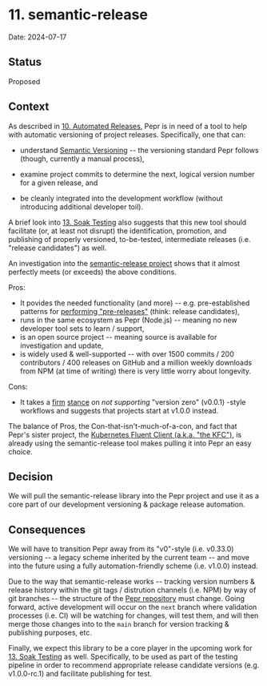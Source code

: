 # 11. semantic-release

Date: 2024-07-17

## Status

Proposed

## Context

As described in [10. Automated Releases](./0010-automated-releases.md), Pepr is in need of a tool to help with automatic versioning of project releases. Specifically, one that can:

- understand [Semantic Versioning](https://semver.org/) -- the versioning standard Pepr follows (though, currently a manual process),

- examine project commits to determine the next, logical version number for a given release, and

- be cleanly integrated into the development workflow (without introducing additional developer toil).

A brief look into [13. Soak Testing](./0013-soak-testing.md) also suggests that this new tool should facilitate (or, at least not disrupt) the identification, promotion, and publishing of properly versioned, to-be-tested, intermediate releases (i.e. "release candidates") as well.

An investigation into the [semantic-release project](https://github.com/semantic-release/semantic-release) shows that it almost perfectly meets (or exceeds) the above conditions.

Pros:
- It povides the needed functionality (and more) -- e.g. pre-established patterns for [performing "pre-releases"](https://semantic-release.gitbook.io/semantic-release/recipes/release-workflow/pre-releases)  (think: release candidates),
- runs in the same ecosystem as Pepr (Node.js) -- meaning no new developer tool sets to learn / support, 
- is an open source project -- meaning source is available for investigation and update,
- is widely used & well-supported -- with over 1500 commits / 200 contributors / 400 releases on GitHub and a million weekly downloads from NPM (at time of writing) there is very little worry about longevity.

Cons:
- It takes a [firm](https://github.com/semantic-release/semantic-release/issues/1507) [stance](https://semantic-release.gitbook.io/semantic-release/support/faq#can-i-set-the-initial-release-version-of-my-package-to-0.0.1) on _not supporting_ "version zero" (v0.0.1) -style workflows and suggests that projects start at v1.0.0 instead.

The balance of Pros, the Con-that-isn't-much-of-a-con, and fact that Pepr's sister project, the [Kubernetes Fluent Client (a.k.a. "the KFC")](https://github.com/defenseunicorns/kubernetes-fluent-client), is already using the semantic-release tool makes pulling it into Pepr an easy choice.


## Decision

We will pull the semantic-release library into the Pepr project and use it as a core part of our development versioning & package release automation.


## Consequences

We will have to transition Pepr away from its "v0"-style (i.e. v0.33.0) versioning  -- a legacy scheme inherited by the current team -- and move into the future using a fully automation-friendly scheme (i.e. v1.0.0) instead.

Due to the way that semantic-release works -- tracking version numbers & release history within the git tags / distrution channels (i.e. NPM) by way of git branches -- the structure of the [Pepr repository](https://github.com/defenseunicorns/pepr/tree/main) must change. Going forward, active development will occur on the `next` branch where validation processes (i.e. CI) will be watching for changes, will test them, and will then merge those changes into to the `main` branch for version tracking & publishing purposes, etc.

Finally, we expect this library to be a core player in the upcoming work for [13. Soak Testing](./0013-soak-testing.md) as well. Specifically, to be used as part of the testing pipeline in order to recommend appropriate release candidate versions (e.g. v1.0.0-rc.1) and facilitate publishing for test.
